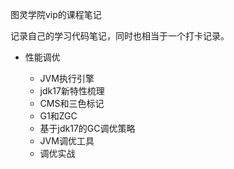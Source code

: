 图灵学院vip的课程笔记

记录自己的学习代码笔记，同时也相当于一个打卡记录。

- 性能调优
  
  - JVM执行引擎
  - jdk17新特性梳理
  - CMS和三色标记
  - G1和ZGC
  - 基于jdk17的GC调优策略
  - JVM调优工具
  - 调优实战
